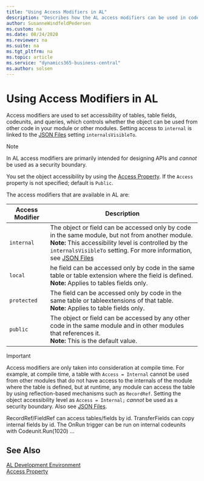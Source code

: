 ```yaml
---
title: "Using Access Modifiers in AL"
description: "Describes how the AL access modifiers can be used in code."
author: SusanneWindfeldPedersen
ms.custom: na
ms.date: 08/24/2020
ms.reviewer: na
ms.suite: na
ms.tgt_pltfrm: na
ms.topic: article
ms.service: "dynamics365-business-central"
ms.author: solsen
---
```


# Using Access Modifiers in AL

Access modifiers are used to set accessibility of tables, table fields, codeunits, and queries, which controls whether the object can be used from other code in your module or other modules. Setting access to `internal` is linked to the [JSON Files](devenv-json-files.md) setting `internalsVisibleTo`. 

> [!NOTE]  
> In AL access modifiers are primarily intended for designing APIs and *cannot* be used as a security boundary.

You set the object accessibility by using the [Access Property](properties/devenv-using-access-modifiers.md). If the `Access` property is not specified; default is `Public`. 

The access modifiers that are available in AL are:

|Access Modifier| Description  |
|---------------|------|
|`internal`|The object or field can be accessed only by code in the same module, but not from another module. <br>**Note:** This accessibility level is controlled by the `internalsVisibleTo` setting. For more information, see [JSON Files](devenv-json-files.md)|
|`local`|he field can be accessed only by code in the same table or table extension where the field is defined. <br>**Note:** Applies to tables fields only.|
|`protected`|The field can be accessed only by code in the same table or tableextensions of that table. <br>**Note:** Applies to table fields only.|
|`public`|The object or field can be accessed by any other code in the same module and in other modules that references it. <br>**Note:** This is the default value.|


> [!IMPORTANT]  
> Access modifiers are only taken into consideration at compile time. For example, at compile time, a table with `Access = Internal` cannot be used from other modules that do not have access to the internals of the module where the table is defined, but at runtime, any module can access the table by using reflection-based mechanisms such as `RecordRef`. Setting the object accessibility level as `Access = Internal;` *cannot* be used as a security boundary. Also see [JSON Files](devenv-json-files.md#appjson).


RecordRef/FieldRef can access tables/fields by id. 
	TransferFields can copy internal fields by id.
	The OnRun trigger can be run on internal codeunits with Codeunit.Run(1020)
	... 

<!-- design time validation -->

## See Also

[AL Development Environment](devenv-reference-overview.md)  
[Access Property](properties/devenv-access-property.md)